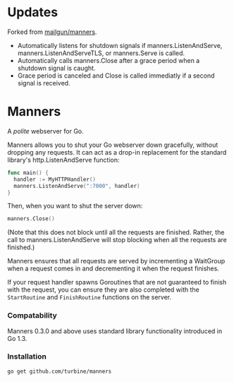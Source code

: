 # Updates
Forked from [mailgun/manners](https://github.com/mailgun/manners).

* Automatically listens for shutdown signals if manners.ListenAndServe, manners.ListenAndServeTLS, or manners.Serve is called.
* Automatically calls manners.Close after a grace period when a shutdown signal is caught.
* Grace period is canceled and Close is called immediatly if a second signal is received.

# Manners

A *polite* webserver for Go.

Manners allows you to shut your Go webserver down gracefully, without dropping any requests. It can act as a drop-in replacement for the standard library's http.ListenAndServe function:

```go
func main() {
  handler := MyHTTPHandler()
  manners.ListenAndServe(":7000", handler)
}
```

Then, when you want to shut the server down:

```go
manners.Close()
```

(Note that this does not block until all the requests are finished. Rather, the call to manners.ListenAndServe will stop blocking when all the requests are finished.)

Manners ensures that all requests are served by incrementing a WaitGroup when a request comes in and decrementing it when the request finishes.

If your request handler spawns Goroutines that are not guaranteed to finish with the request, you can ensure they are also completed with the `StartRoutine` and `FinishRoutine` functions on the server.

### Compatability

Manners 0.3.0 and above uses standard library functionality introduced in Go 1.3.

### Installation

`go get github.com/turbine/manners`
